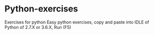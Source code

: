# Python-exercises
Exercises for python
Easy python exercises, copy and paste into IDLE of Python of 2.7.X or 3.6.X, Run (F5)
